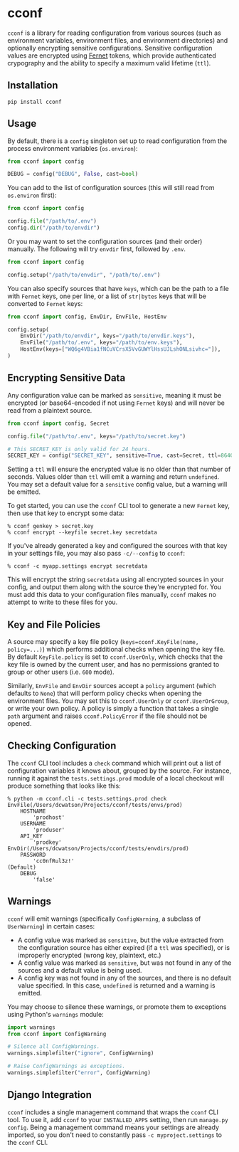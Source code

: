 # cconf

`cconf` is a library for reading configuration from various sources (such as environment
variables, environment files, and environment directories) and optionally encrypting
sensitive configurations. Sensitive configuration values are encrypted using
[Fernet](https://cryptography.io/en/latest/fernet/) tokens, which provide authenticated
crypography and the ability to specify a maximum valid lifetime (`ttl`).


## Installation

`pip install cconf`


## Usage

By default, there is a `config` singleton set up to read configuration from the process
environment variables (`os.environ`):

```python
from cconf import config

DEBUG = config("DEBUG", False, cast=bool)
```

You can add to the list of configuration sources (this will still read from `os.environ`
first):

```python
from cconf import config

config.file("/path/to/.env")
config.dir("/path/to/envdir")
```

Or you may want to set the configuration sources (and their order) manually. The
following will try `envdir` first, followed by `.env`.

```python
from cconf import config

config.setup("/path/to/envdir", "/path/to/.env")
```

You can also specify sources that have `keys`, which can be the path to a file with
`Fernet` keys, one per line, or a list of `str|bytes` keys that will be converted to
`Fernet` keys:

```python
from cconf import config, EnvDir, EnvFile, HostEnv

config.setup(
    EnvDir("/path/to/envdir", keys="/path/to/envdir.keys"),
    EnvFile("/path/to/.env", keys="/path/to/env.keys"),
    HostEnv(keys=["WQ6g4VBia1fNCuVCrsX5VvGUWYlHssUJLshONLsivhc="]),
)
```

## Encrypting Sensitive Data

Any configuration value can be marked as `sensitive`, meaning it must be encrypted (or
base64-encoded if not using `Fernet` keys) and will never be read from a plaintext
source.

```python
from cconf import config, Secret

config.file("/path/to/.env", keys="/path/to/secret.key")

# This SECRET_KEY is only valid for 24 hours.
SECRET_KEY = config("SECRET_KEY", sensitive=True, cast=Secret, ttl=86400)
```

Setting a `ttl` will ensure the encrypted value is no older than that number of seconds.
Values older than `ttl` will emit a warning and return `undefined`. You may set a
default value for a `sensitive` config value, but a warning will be emitted.

To get started, you can use the `cconf` CLI tool to generate a new `Fernet` key, then
use that key to encrypt some data:

```
% cconf genkey > secret.key
% cconf encrypt --keyfile secret.key secretdata
```

If you've already generated a key and configured the sources with that key in your
settings file, you may also pass `-c/--config` to `cconf`:

```
% cconf -c myapp.settings encrypt secretdata
```

This will encrypt the string `secretdata` using all encrypted sources in your config,
and output them along with the source they're encrypted for. You must add this data to
your configuration files manually, `cconf` makes no attempt to write to these files for
you.


## Key and File Policies

A source may specify a key file policy (`keys=cconf.KeyFile(name, policy=...)`) which
performs additional checks when opening the key file. By default `KeyFile.policy` is
set to `cconf.UserOnly`, which checks that the key file is owned by the current user,
and has no permissions granted to group or other users (i.e. `600` mode).

Similarly, `EnvFile` and `EnvDir` sources accept a `policy` argument (which defaults to
`None`) that will perform policy checks when opening the environment files. You may set
this to `cconf.UserOnly` or `cconf.UserOrGroup`, or write your own policy. A policy is
simply a function that takes a single `path` argument and raises `cconf.PolicyError` if
the file should not be opened.


## Checking Configuration

The `cconf` CLI tool includes a `check` command which will print out a list of
configuration variables it knows about, grouped by the source. For instance, running it
against the `tests.settings.prod` module of a local checkout will produce something that
looks like this:

```
% python -m cconf.cli -c tests.settings.prod check
EnvFile(/Users/dcwatson/Projects/cconf/tests/envs/prod)
    HOSTNAME
        'prodhost'
    USERNAME
        'produser'
    API_KEY
        'prodkey'
EnvDir(/Users/dcwatson/Projects/cconf/tests/envdirs/prod)
    PASSWORD
        'cc0nfRul3z!'
(Default)
    DEBUG
        'false'
```

## Warnings

`cconf` will emit warnings (specifically `ConfigWarning`, a subclass of `UserWarning`)
in certain cases:

* A config value was marked as `sensitive`, but the value extracted from the
  configuration source has either expired (if a `ttl` was specified), or is improperly
  encrypted (wrong key, plaintext, etc.)
* A config value was marked as `sensitive`, but was not found in any of the sources and
  a default value is being used.
* A config key was not found in any of the sources, and there is no default value
  specified. In this case, `undefined` is returned and a warning is emitted.

You may choose to silence these warnings, or promote them to exceptions using Python's
`warnings` module:

```python
import warnings
from cconf import ConfigWarning

# Silence all ConfigWarnings.
warnings.simplefilter("ignore", ConfigWarning)

# Raise ConfigWarnings as exceptions.
warnings.simplefilter("error", ConfigWarning)
```


## Django Integration

`cconf` includes a single management command that wraps the `cconf` CLI tool. To use it,
add `cconf` to your `INSTALLED_APPS` setting, then run `manage.py config`. Being a
management command means your settings are already imported, so you don't need to
constantly pass `-c myproject.settings` to the `cconf` CLI.
